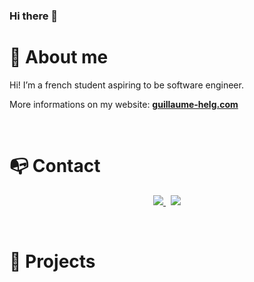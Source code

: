 ### Hi there 👋

# 👦 About me

Hi! I’m a french student aspiring to be software engineer.

More informations on my website: **[guillaume-helg.com](https://guillaume-helg.netlify.app/)**

<br>

# 📭 Contact

<p align="center">
	<a href="https://www.linkedin.com/in/guillaume-helg/">
		<img src="https://img.shields.io/badge/-LINKEDIN-0077B5?style=for-the-badge&logo=linkedin&logoColor=white">
	</a>
	<span>&nbsp;</span>
	<a href="mailto:guillaume.helg@toulouse.miage.fr">
		<img src="https://img.shields.io/badge/-GMAIL-D14836?style=for-the-badge&logo=gmail&logoColor=white">
	</a>
</p>

<br>

# 📂 Projects


